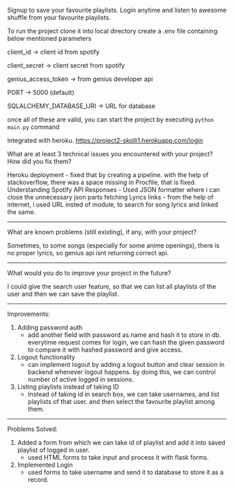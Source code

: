 Signup to save your favourite playlists. Login anytime and listen to awesome shuffle from your favourite playlists.

To run the project clone it into local directory create a .env file containing below mentioned parameters

client_id -> client id from spotify

client_secret -> client secret from spotify

genius_access_token -> from genius developer api

PORT -> 5000 (default)

SQLALCHEMY_DATABASE_URI -> URL for database

once all of these are valid, you can start the project by executing ```python main.py``` command

Integrated with heroku. https://project2-skolli1.herokuapp.com/login

What are at least 3 technical issues you encountered with your project? How did you fix them?

Heroku deployment - fixed that by creating a pipeline. with the help of stackoverflow, there was a space missing in Procfile, that is fixed.
Understanding Spotify API Responses - Used JSON formatter where i can close the unnecessary json parts
fetching Lyrics links - from the help of internet, i used URL insted of module, to search for song lyrics and linked the same.

---

What are known problems (still existing), if any, with your project?

Sometimes, to some songs (especially for some anime openings), there is no proper lyrics, so genius api isnt returning correct api.

---

What would you do to improve your project in the future?

I could give the search user feature, so that we can list all playlists of the user and then we can save the playlist.

---

Improvements:
1. Adding password auth
    - add another field with password as name and hash it to store in db. everytime request comes for login, we can hash the given password to compare it with hashed password and give access.
2. Logout functionality
   - can implement logout by adding a logout button and clear session in backend whenever logout happens. by doing this, we can control number of active logged in sessions.
3. Listing playlists instead of taking ID
   - Instead of taking id in search box, we can take usernames, and list playlists of that user. and then select the favourite playlist among them.

---

Problems Solved:
1. Added a form from which we can take id of playlist and add it into saved playlist of logged in user.
    - used HTML forms to take input and process it with flask forms.
2. Implemented Login 
   - used forms to take username and send it to database to store it as a record.